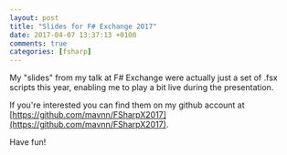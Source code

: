 ```yaml
---
layout: post
title: "Slides for F# Exchange 2017"
date: 2017-04-07 13:37:13 +0100
comments: true
categories: [fsharp]
---
```

My "slides" from my talk at F# Exchange were actually just a set of .fsx scripts this year, enabling me to play a bit live during the presentation.

If you're interested you can find them on my github account at [https://github.com/mavnn/FSharpX2017](https://github.com/mavnn/FSharpX2017).

Have fun!
